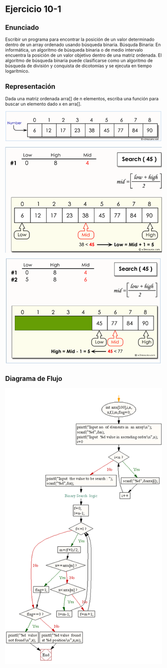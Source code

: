 
# Ejercicio 10-1

## Enunciado

Escribir un programa para encontrar la posición de un valor determinado dentro de un array ordenado usando búsqueda binaria.
Búsquda Binaria: 
En informática, un algoritmo de búsqueda binaria o de medio intervalo encuentra la posición de un valor objetivo dentro de una matriz ordenada. 
El algoritmo de búsqueda binaria puede clasificarse como un algoritmo de búsqueda de división y conquista de dicotomías y se ejecuta en tiempo logarítmico.

## Representación
Dada una matriz ordenada arra[] de n elementos, escriba una función para buscar un elemento dado x en arra[].

![pictorial-a](attachments/10-1a.png)

![pictorial-b](attachments/10-1b.png)

![pictorial-c](attachments/10-1c.png)

## Diagrama de Flujo

![flow-chart](attachments/10-1d.png)
